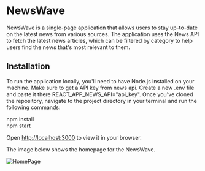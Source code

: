 # NewsWave

NewsWave is a single-page application that allows users to stay up-to-date on the latest news from various sources. The application uses the News API to fetch the latest news articles, which can be filtered by category to help users find the news that's most relevant to them.

## Installation

To run the application locally, you'll need to have Node.js installed on your machine. Make sure to get a API key from news api. Create a new .env file and paste it there REACT_APP_NEWS_API="api_key". Once you've cloned the repository, navigate to the project directory in your terminal and run the following commands:

npm install\
npm start

Open [http://localhost:3000](http://localhost:3000) to view it in your browser.

The image below shows the homepage for the NewsWave.


![HomePage](https://github.com/deshharshita/NewsWave/assets/64245643/ba17290d-27e6-44c9-bdde-3312f0c9d38d)
